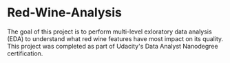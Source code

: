 # Red-Wine-Analysis
The goal of this project is to perform multi-level exloratory data analysis (EDA) to understand what red wine features have most impact on its quality. This project was completed as part of Udacity's Data Analyst Nanodegree certification.
